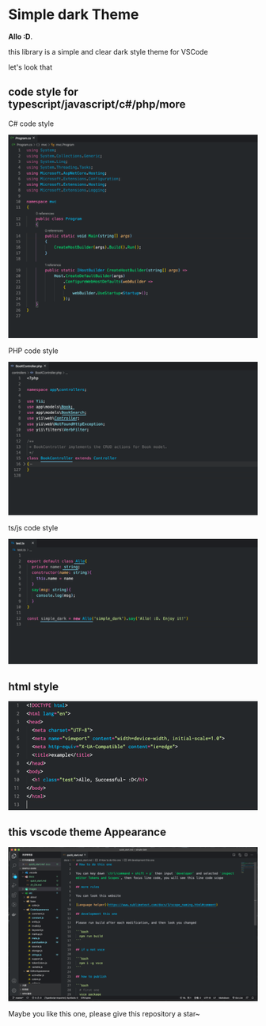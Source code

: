 # Simple dark Theme

**Allo :D**.

this library is a simple and clear dark style theme for VSCode

let's look that

## code style for typescript/javascript/c#/php/more

C# code style

![code](/images/dotnet.png)

PHP code style

![code](/images/php.png)

ts/js code style

![code](/images/ts.png)

## html style

![html](/images/html.png)

## this vscode theme Appearance

![appearence](/images/apnc.png)

Maybe you like this one, please give this repository a star~
